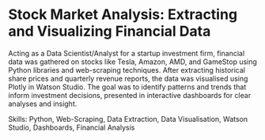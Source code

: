 # Stock Market Analysis: Extracting and Visualizing Financial Data
Acting as a Data Scientist/Analyst for a startup investment firm, financial data was gathered on stocks like Tesla, Amazon, AMD, and GameStop using Python libraries and web-scraping techniques. After extracting historical share prices and quarterly revenue reports, the data was visualised using Plotly in Watson Studio. The goal was to identify patterns and trends that inform investment decisions, presented in interactive dashboards for clear analyses and insight.

Skills: Python, Web-Scraping, Data Extraction, Data Visualisation, Watson Studio, Dashboards, Financial Analysis
